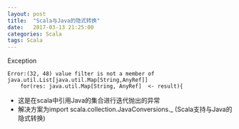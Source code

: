 ```yaml
---
layout: post
title:  "Scala与Java的隐式转换"
date:   2017-03-13 21:25:00
categories: Scala
tags: Scala
---
```

Exception
``` shell
Error:(32, 48) value filter is not a member of java.util.List[java.util.Map[String,AnyRef]]
    for(res: java.util.Map[String, AnyRef]  <- result){
```
* 这是在scala中引用Java的集合进行迭代抛出的异常
* 解决方案为import scala.collection.JavaConversions._  (Scala支持与Java的隐式转换)
